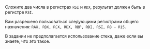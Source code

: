Сложите два числа в регистрах `RSI` и `RDX`, результат должен быть в регистре `RSI`.

Вам разрешено пользоваться следующими регистрами общего назначения: `RAX, RBX, RCX, RDX, RBP, RDI, RSI, R8 - R15.`

В задании не предполагается использование стека, даже если вы знаете, что это такое.